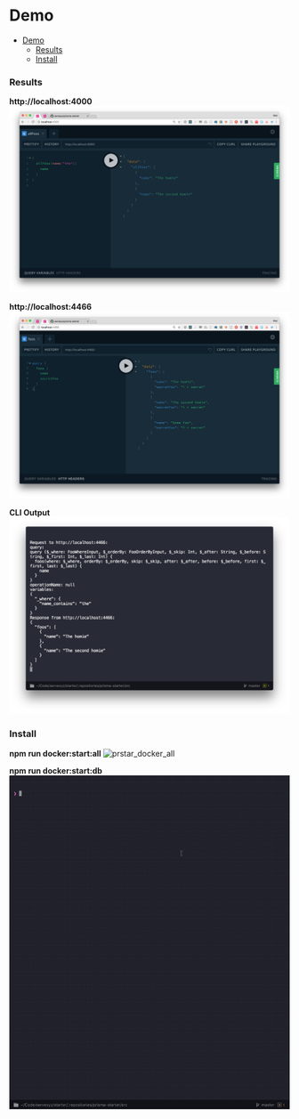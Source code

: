 # Demo

<!-- TOC -->

- [Demo](#demo)
  - [Results](#results)
  - [Install](#install)

<!-- /TOC -->

### Results

**http://localhost:4000**
![localhost_4000](localhost_4000.png)

**http://localhost:4466**
![localhost_4466](localhost_4466.png)

**CLI Output**
![prisma_terminal_logs](prisma_terminal_logs.png)

### Install

**npm run docker:start:all**
![prstar_docker_all](https://github.com/servexyz/prisma-starter/blob/master/docs/prstar_docker_all.gif)

**npm run docker:start:db**
![prstar_docker_db](https://github.com/servexyz/prisma-starter/blob/master/docs/prstar_docker_db.gif)
